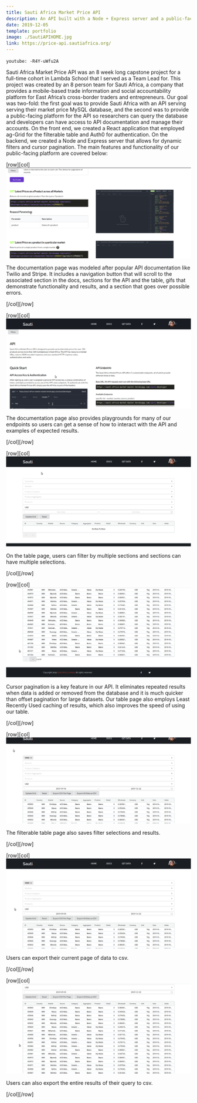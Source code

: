 ```yaml
---
title: Sauti Africa Market Price API
description: An API built with a Node + Express server and a public-facing site built with React that enables developers and researchers to query Sauti Africa's market price database.
date: 2019-12-05
template: portfolio
image: ./SautiAPIHOME.jpg
link: https://price-api.sautiafrica.org/
---
```


`youtube: -R4Y-uWfu2A`

Sauti Africa Market Price API was an 8 week long capstone project for a full-time cohort in Lambda School that I served as a Team Lead for. This project was created by an 8 person team for Sauti Africa, a company that provides a mobile-based trade information and social accountability platform for East Africa’s cross-border traders and entrepreneurs. Our goal was two-fold: the first goal was to provide Sauti Africa with an API serving serving their market price MySQL database, and the second was to provide a public-facing platform for the API so researchers can query the database and developers can have access to API documentation and manage their accounts. On the front end, we created a React application that employed ag-Grid for the filterable table and Auth0 for authentication. On the backend, we created a Node and Express server that allows for dynamic filters and cursor pagination. The main features and functionality of our public-facing platform are covered below:

[row][col]
![image](./docsgifexamples.gif)

The documentation page was modeled after popular API documentation like Twilio and Stripe. It includes a navigation button that will scroll to the associated section in the docs, sections for the API and the table, gifs that demonstrate functionality and results, and a section that goes over possible errors.

[/col][/row]

[row][col]
![image](./docsplayground.gif)

The documentation page also provides playgrounds for many of our endpoints so users can get a sense of how to interact with the API and examples of expected results.

[/col][/row]

[row][col]
![image](./filters.gif)

On the table page, users can filter by multiple sections and sections can have multiple selections.

[/col][/row]

[row][col]
![image](./pagination&caching.gif)

Cursor pagination is a key feature in our API. It eliminates repeated results when data is added or removed from the database and it is much quicker than offset pagination for large datasets. Our table page also employs Least Recently Used caching of results, which also improves the speed of using our table.

[/col][/row]

[row][col]
![image](./sessionsave.gif)

The filterable table page also saves filter selections and results.

[/col][/row]

[row][col]
![image](./exportpage.gif)

Users can export their current page of data to csv.

[/col][/row]

[row][col]
![image](./exportall.gif)

Users can also export the entire results of their query to csv.

[/col][/row]
